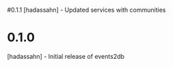 #0.1.1
[hadassahn] - Updated services with communities
# 0.1.0
[hadassahn] - Initial release of events2db
